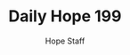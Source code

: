 ---
image: /assets/img/daily-hope-default-artwork.png
title: Daily Hope 199
number: 199
categories:
  - Daily Hope
author: Hope Staff
notes: Daily Hope 199
embed: >-
  EMBED_GOES_HERE
---